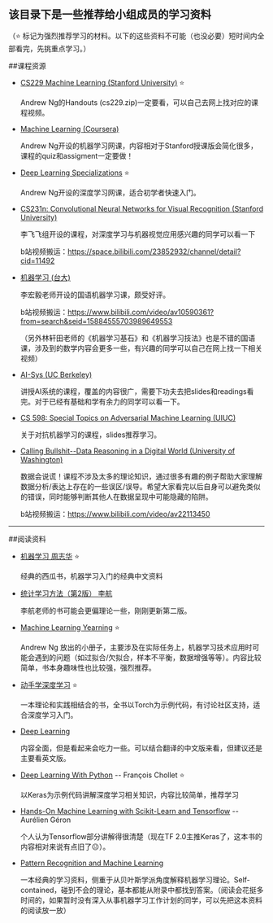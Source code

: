 该目录下是一些推荐给小组成员的学习资料 
----

（:star: 标记为强烈推荐学习的材料。以下的这些资料不可能（也没必要）短时间内全部看完，先挑重点学习。）

##课程资源
* [CS229 Machine Learning (Stanford University)](https://see.stanford.edu/Course/CS229) :star:

  Andrew Ng的Handouts (cs229.zip)一定要看，可以自己去网上找对应的课程视频。

* [Machine Learning (Coursera)](https://www.coursera.org/learn/machine-learning) 

  Andrew Ng开设的机器学习网课，内容相对于Stanford授课版会简化很多，课程的quiz和assigment一定要做！

* [Deep Learning Specializations](https://www.coursera.org/specializations/deep-learning) :star:

  Andrew Ng开设的深度学习网课，适合初学者快速入门。

* [CS231n: Convolutional Neural Networks for Visual Recognition (Stanford University)](http://cs231n.stanford.edu/)

  李飞飞组开设的课程，对深度学习与机器视觉应用感兴趣的同学可以看一下

  b站视频搬运：https://space.bilibili.com/23852932/channel/detail?cid=11492

* [机器学习 (台大)](http://speech.ee.ntu.edu.tw/~tlkagk/courses_ML17.html)

  李宏毅老师开设的国语机器学习课，颇受好评。

  b站视频搬运：https://www.bilibili.com/video/av10590361?from=search&seid=15884555703989649553

  （另外林轩田老师的《机器学习基石》和《机器学习技法》也是不错的国语课，涉及到的数学内容会更多一些，有兴趣的同学可以自己在网上找一下相关视频）

* [AI-Sys (UC Berkeley)](https://ucbrise.github.io/cs294-ai-sys-sp19/)

  讲授AI系统的课程，覆盖的内容很广，需要下功夫去把slides和readings看完。对于已经有基础和学有余力的同学可以看一下。

* [CS 598:  Special Topics on Adversarial Machine Learning (UIUC)](http://www.crystal-boli.com/teaching.html)

  关于对抗机器学习的课程，slides推荐学习。

* [Calling Bullshit--Data Reasoning in a Digital World (University of Washington)](https://callingbullshit.org)

  数据会说谎！课程不涉及太多的理论知识，通过很多有趣的例子帮助大家理解数据分析/表达上存在的一些误区/误导。希望大家看完以后自身可以避免类似的错误，同时能够判断其他人在数据呈现中可能隐藏的陷阱。

  b站视频搬运：https://www.bilibili.com/video/av22113450

  

----
##阅读资料
* [机器学习 周志华](https://book.douban.com/subject/26708119/) :star:

  经典的西瓜书，机器学习入门的经典中文资料

* [统计学习方法（第2版） 李航](https://book.douban.com/subject/33437381/)

  李航老师的书可能会更偏理论一些，刚刚更新第二版。

* [Machine Learning Yearning](https://www.mlyearning.org/) :star:

  Andrew Ng 放出的小册子，主要涉及在实际任务上，机器学习技术应用时可能会遇到的问题（如过拟合/欠拟合，样本不平衡，数据增强等等）。内容比较简单，书本身趣味性也比较强，强烈推荐。

* [动手学深度学习](https://zh.gluon.ai/) :star:

  一本理论和实践相结合的书，全书以Torch为示例代码，有讨论社区支持，适合深度学习入门。

* [Deep Learning](https://www.deeplearningbook.org/)

  内容全面，但是看起来会吃力一些。可以结合翻译的中文版来看，但建议还是主要看英文版。

* [Deep Learning With Python](https://www.amazon.com/Deep-Learning-Python-Francois-Chollet/dp/1617294438) -- François Chollet :star:

  以Keras为示例代码讲解深度学习相关知识，内容比较简单，推荐学习

* [Hands-On Machine Learning with Scikit-Learn and Tensorflow](https://www.amazon.com/Hands-Machine-Learning-Scikit-Learn-TensorFlow/dp/1491962291) -- Aurélien Géron

  个人认为Tensorflow部分讲解得很清楚（现在TF 2.0主推Keras了，这本书的内容相对来说有点旧了:neutral_face:）。

* [Pattern Recognition and Machine Learning](https://www.microsoft.com/en-us/research/uploads/prod/2006/01/Bishop-Pattern-Recognition-and-Machine-Learning-2006.pdf)

  一本经典的学习资料，侧重于从贝叶斯学派角度解释机器学习理论。Self-contained，碰到不会的理论，基本都能从附录中都找到答案。（阅读会花挺多时间的，如果暂时没有深入从事机器学习工作计划的同学，可以先把这本资料的阅读放一放）

